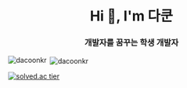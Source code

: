 <h1 align="center">Hi 👋, I'm 다쿤</h1>
<h3 align="center">개발자를 꿈꾸는 학생 개발자</h3>

<p><img align="left" src="https://github-readme-stats.vercel.app/api/top-langs?username=dacoonkr&show_icons=true&locale=en&layout=compact" alt="dacoonkr" /></p>
<p>&nbsp;<img align="center" src="https://github-readme-stats.vercel.app/api?username=dacoonkr&show_icons=true&locale=en" alt="dacoonkr" /></p>

[![solved.ac tier](http://mazassumnida.wtf/api/v2/generate_badge?boj=wjdgud0621)](https://solved.ac/wjdgud0621)
